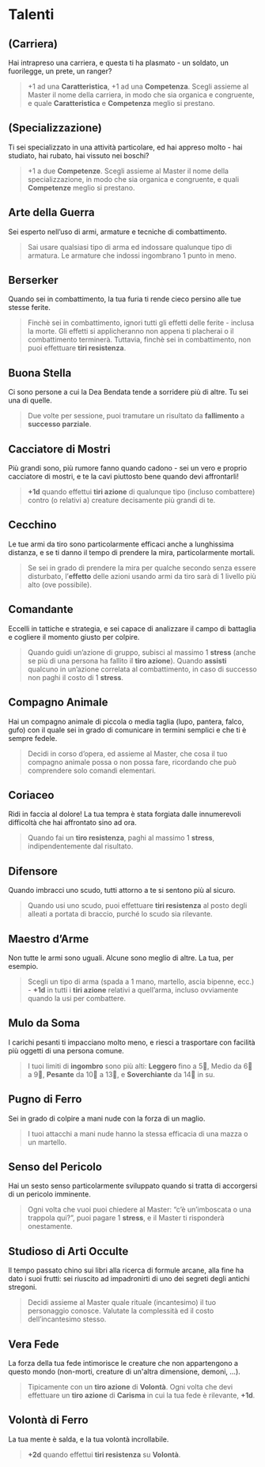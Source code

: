 
# Talenti

## (Carriera)
Hai intrapreso una carriera, e questa ti ha plasmato - un soldato, un fuorilegge, un prete, un ranger?
> +1 ad una **Caratteristica**, +1 ad una **Competenza**.
> Scegli assieme al Master il nome della carriera, in modo che sia organica e congruente, e quale **Caratteristica** e **Competenza** meglio si prestano.

## (Specializzazione)
Ti sei specializzato in una attività particolare, ed hai appreso molto - hai studiato, hai rubato, hai vissuto nei boschi?
> +1 a due **Competenze**.
> Scegli assieme al Master il nome della specializzazione, in modo che sia organica e congruente, e quali **Competenze** meglio si prestano.

## Arte della Guerra
Sei esperto nell’uso di armi, armature e tecniche di combattimento.
> Sai usare qualsiasi tipo di arma ed indossare qualunque tipo di armatura.
> Le armature che indossi ingombrano 1 punto in meno.

## Berserker
Quando sei in combattimento, la tua furia ti rende cieco persino alle tue stesse ferite.
> Finchè sei in combattimento, ignori tutti gli effetti delle ferite - inclusa la morte. Gli effetti si applicheranno non appena ti placherai o il combattimento terminerà.
> Tuttavia, finchè sei in combattimento, non puoi effettuare **tiri resistenza**.

## Buona Stella
Ci sono persone a cui la Dea Bendata tende a sorridere più di altre. Tu sei una di quelle.
> Due volte per sessione, puoi tramutare un risultato da **fallimento** a **successo parziale**.

## Cacciatore di Mostri
Più grandi sono, più rumore fanno quando cadono - sei un vero e proprio cacciatore di mostri, e te la cavi piuttosto bene quando devi affrontarli!
>  **+1d** quando effettui **tiri azione** di qualunque tipo (incluso combattere) contro (o relativi a) creature decisamente più grandi di te.

## Cecchino
Le tue armi da tiro sono particolarmente efficaci anche a lunghissima distanza, e se ti danno il tempo di prendere la mira, particolarmente mortali.
> Se sei in grado di prendere la mira per qualche secondo senza essere disturbato, l’**effetto** delle azioni usando armi da tiro sarà di 1 livello più alto (ove possibile).

## Comandante
Eccelli in tattiche e strategia, e sei capace di analizzare il campo di battaglia e cogliere il momento giusto per colpire.
> Quando guidi un’azione di gruppo, subisci al massimo 1 **stress** (anche se più di una persona ha fallito il **tiro azione**).
> Quando **assisti** qualcuno in un’azione correlata al combattimento, in caso di successo non paghi il costo di 1 **stress**.

## Compagno Animale
Hai un compagno animale di piccola o media taglia (lupo, pantera, falco, gufo) con il quale sei in grado di comunicare in termini semplici e che ti è sempre fedele.
> Decidi in corso d’opera, ed assieme al Master, che cosa il tuo compagno animale possa o non possa fare, ricordando che può comprendere solo comandi elementari.

## Coriaceo
Ridi in faccia al dolore! La tua tempra è stata forgiata dalle innumerevoli difficoltà che hai affrontato sino ad ora.
> Quando fai un **tiro resistenza**, paghi al massimo 1 **stress**, indipendentemente dal risultato.

## Difensore
Quando imbracci uno scudo, tutti attorno a te si sentono più al sicuro.
> Quando usi uno scudo, puoi effettuare **tiri resistenza** al posto degli alleati a portata di braccio, purché lo scudo sia rilevante.

## Maestro d’Arme
Non tutte le armi sono uguali. Alcune sono meglio di altre. La tua, per esempio.
> Scegli un tipo di arma (spada a 1 mano, martello, ascia bipenne, ecc.) - **+1d** in tutti i **tiri azione** relativi a quell’arma, incluso ovviamente quando la usi per combattere.

## Mulo da Soma
I carichi pesanti ti impacciano molto meno, e riesci a trasportare con facilità più oggetti di una persona comune.
> I tuoi limiti di **ingombro** sono più alti: **Leggero** fino a 5🔸, Medio da 6🔸 a 9🔸, **Pesante** da 10🔸 a 13🔸, e **Soverchiante** da 14🔸 in su.

## Pugno di Ferro
Sei in grado di colpire a mani nude con la forza di un maglio.
> I tuoi attacchi a mani nude hanno la stessa efficacia di una mazza o un martello.

## Senso del Pericolo
Hai un sesto senso particolarmente sviluppato quando si tratta di accorgersi di un pericolo imminente.
> Ogni volta che vuoi puoi chiedere al Master: “c’è un’imboscata o una trappola qui?”, puoi pagare 1 **stress**, e il Master ti risponderà onestamente.

## Studioso di Arti Occulte
Il tempo passato chino sui libri alla ricerca di formule arcane, alla fine ha dato i suoi frutti: sei riuscito ad impadronirti di uno dei segreti degli antichi stregoni.
> Decidi assieme al Master quale rituale (incantesimo) il tuo personaggio conosce. Valutate la complessità ed il costo dell’incantesimo stesso.

## Vera Fede
La forza della tua fede intimorisce le creature che non appartengono a questo mondo (non-morti, creature di un'altra dimensione, demoni, ...).
> Tipicamente con un **tiro azione** di **Volontà**.
> Ogni volta che devi effettuare un **tiro azione** di **Carisma** in cui la tua fede è rilevante, **+1d**.

## Volontà di Ferro
La tua mente è salda, e la tua volontà incrollabile.
> **+2d** quando effettui **tiri resistenza** su **Volontà**.
